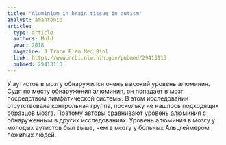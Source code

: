 ```yaml
---
title: "Aluminium in brain tissue in autism"
analyst: amantonio
article:
  type: article
  authors: Mold
  year: 2018
  magazine: J Trace Elem Med Biol
  link: https://www.ncbi.nlm.nih.gov/pubmed/29413113
  pubmed: 29413113
---
```


У аутистов в мозгу обнаружился очень высокий уровень алюминия. Судя по месту обнаружения алюминия, он попадает в мозг посредством лимфатической системы.
В этом исследовании отсутствовала контрольная группа, поскольку не нашлось подходящих образцов мозга. Поэтому авторы сравнивают уровень алюминия с обнаруженным в других исследованиях. Уровень алюминия в мозгу у молодых аутистов был выше, чем в мозгу у больных Альцгеймером пожилых людей.
